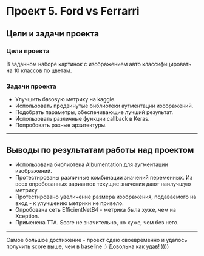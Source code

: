 # Проект 5. Ford vs Ferrarri 

## Цели и задачи проекта
### Цели проекта
В заданном наборе картинок с изображением авто классифицировать на 10 классов по цветам.

### Задачи проекта
* Улучшить базовую метрику на kaggle.
* Использовать продвинутые библиотеки аугментации изображений.
* Подобрать параметры, обеспечивающие лучший результат.
* Использовать различные функции callback в Keras.
* Попробовать разные арзитектуры.

---

## Выводы по результатам работы над проектом

- Использована библиотека Albumentation для аугментации изображений.
- Протестированы различные комбинации значений переменных. Из всех опробованных вариантов текущие значения дают наилучшую метрику.
- Протестировано увеличение размера изображения, подаваемого на вход - к улучшению метрики не привело.
- Опробована сеть EfficientNetB4 - метрика была хуже, чем на Xception.
- Применена TTA. Score не значительно, но хуже, чем без него.

---
Самое большое достижение - проект сдаю своевременно и удалось получить score выше, чем в baseline :) Довольна как удав! ))))

